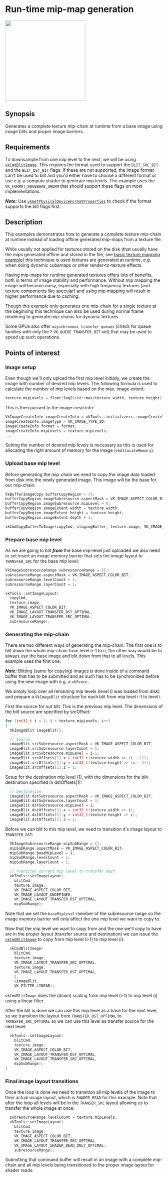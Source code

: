 # Run-time mip-map generation

<img src="../screenshots/texture_mipmap_gen.jpg" height="256px">

## Synopsis

Generates a complete texture mip-chain at runtime from a base image using image blits and proper image barriers.

## Requirements
To downsample from one mip level to the next, we will be using [```vkCmdBlitImage```](https://www.khronos.org/registry/vulkan/specs/1.0/man/html/vkCmdBlitImage.html). This requires the format used to support the ```BLIT_SRC_BIT``` and the  ```BLIT_DST_BIT``` flags. If these are not supported, the image format can't be used to blit and you'd either have to choose a different format or use e.g. a compute shader to generate mip levels. The example uses the ```VK_FORMAT_R8G8B8A8_UNORM``` that should support these flags on most implementations.

***Note:*** Use [```vkGetPhysicalDeviceFormatProperties```](https://www.khronos.org/registry/vulkan/specs/1.0/man/html/vkGetPhysicalDeviceFormatProperties.html) to check if the format supports the blit flags first. 

## Description

This examples demonstrates how to generate a complete texture mip-chain at runtime instead of loading offline generated mip-maps from a texture file.

While usually not applied for textures stored on the disk (that usually have the mips generated offline and stored in the file, see [basic texture mapping example](../texture)) this technique is used textures are generated at runtime, e.g. when doing dynamic cubemaps or other render-to-texture effects.

Having mip-maps for runtime generated textures offers lots of benefits, both in terms of image stability and performance. Without mip mapping the image will become noisy, especially with high frequency textures (and texture components like specular) and using mip mapping will result in higher performance due to caching.

Though this example only generates one mip-chain for a single texture at the beginning this technique can also be used during normal frame rendering to generate mip-chains for dynamic textures. 

Some GPUs also offer ```asynchronous transfer queues``` (check for queue families with only the ?  ```VK_QUEUE_TRANSFER_BIT``` set) that may be used to speed up such operations.  

## Points of interest

### Image setup
Even though we'll only upload the first mip level initially, we create the image with number of desired mip levels. The following formula is used to calculate the number of mip levels based on the max. image extent:

```cpp
texture.mipLevels = floor(log2(std::max(texture.width, texture.height))) + 1;
```

This is then passed to the image creat info:

```cpp
VkImageCreateInfo imageCreateInfo = vkTools::initializers::imageCreateInfo();
imageCreateInfo.imageType = VK_IMAGE_TYPE_2D;
imageCreateInfo.format = format;
imageCreateInfo.mipLevels = texture.mipLevels;
...
```

Setting the number of desired mip levels is necessary as this is used for allocating the right amount of memory for the image (```vkAllocateMemory```). 

### Upload base mip level

Before generating the mip-chain we need to copy the image data loaded from disk into the newly generated image. This image will be the base for our mip-chain:

```cpp
VkBufferImageCopy bufferCopyRegion = {};
bufferCopyRegion.imageSubresource.aspectMask = VK_IMAGE_ASPECT_COLOR_BIT;
bufferCopyRegion.imageSubresource.mipLevel = 0;
bufferCopyRegion.imageExtent.width = texture.width;
bufferCopyRegion.imageExtent.height = texture.height;
bufferCopyRegion.imageExtent.depth = 1;

vkCmdCopyBufferToImage(copyCmd, stagingBuffer, texture.image, VK_IMAGE_LAYOUT_TRANSFER_DST_OPTIMAL, 1, &bufferCopyRegion);
```

### Prepare base mip level
As we are going to blit ***from*** the base mip-level just uploaded we also need to set insert an image memory barrier that sets the image layout to ```TRANSFER_SRC``` for the base mip level:

```cpp
VkImageSubresourceRange subresourceRange = {};
subresourceRange.aspectMask = VK_IMAGE_ASPECT_COLOR_BIT;
subresourceRange.levelCount = 1;
subresourceRange.layerCount = 1;

vkTools::setImageLayout(
  copyCmd,
  texture.image,
  VK_IMAGE_ASPECT_COLOR_BIT,
  VK_IMAGE_LAYOUT_TRANSFER_DST_OPTIMAL,
  VK_IMAGE_LAYOUT_TRANSFER_SRC_OPTIMAL,
  subresourceRange);
```

### Generating the mip-chain
There are two different ways of generating the mip-chain. The first one is to blit down the whole mip-chain from level n-1 to n, the other way would be to always use the base image and blit down from that to all levels. This example uses the first one.

***Note:*** Blitting (same for copying) images is done inside of a command buffer that has to be submitted and as such has to be synchronized before using the new image with e.g. a ```vkFence```. 

We simply loop over all remaining mip levels (level 0 was loaded from disk) and prepare a ```VkImageBlit``` structure for each blit from mip level i-1 to level i.

First the source for out blit. This is the previous mip level. The dimensions of the blit source are specified by srcOffset:
```cpp
for (int32_t i = 1; i < texture.mipLevels; i++)
{
  VkImageBlit imageBlit{};				

  // Source
  imageBlit.srcSubresource.aspectMask = VK_IMAGE_ASPECT_COLOR_BIT;
  imageBlit.srcSubresource.layerCount = 1;
  imageBlit.srcSubresource.mipLevel = i-1;
  imageBlit.srcOffsets[1].x = int32_t(texture.width >> (i - 1));
  imageBlit.srcOffsets[1].y = int32_t(texture.height >> (i - 1));
  imageBlit.srcOffsets[1].z = 1;
```
Setup for the destination mip level (1), with the dimensions for the blit destination specified in dstOffsets[1]:
```cpp
  // Destination
  imageBlit.dstSubresource.aspectMask = VK_IMAGE_ASPECT_COLOR_BIT;
  imageBlit.dstSubresource.layerCount = 1;
  imageBlit.dstSubresource.mipLevel = i;
  imageBlit.dstOffsets[1].x = int32_t(texture.width >> i);
  imageBlit.dstOffsets[1].y = int32_t(texture.height >> i);
  imageBlit.dstOffsets[1].z = 1;
```

Before we can blit to this mip level, we need to transition it's image layout to ```TRANSFER_DST```:
```cpp
  VkImageSubresourceRange mipSubRange = {};
  mipSubRange.aspectMask = VK_IMAGE_ASPECT_COLOR_BIT;
  mipSubRange.baseMipLevel = i;
  mipSubRange.levelCount = 1;
  mipSubRange.layerCount = 1;

  // Transiton current mip level to transfer dest
  vkTools::setImageLayout(
    blitCmd,
    texture.image,
    VK_IMAGE_ASPECT_COLOR_BIT,
    VK_IMAGE_LAYOUT_UNDEFINED,
    VK_IMAGE_LAYOUT_TRANSFER_DST_OPTIMAL,
    mipSubRange);
``` 
Note that we set the ```baseMipLevel``` member of the subresource range so the image memory barrier will only affect the one mip level we want to copy to.

Now that the mip level we want to copy from and the one we'll copy to have are in the proper layout (transfer source and destination) we can issue the [```vkCmdBlitImage```](https://www.khronos.org/registry/vulkan/specs/1.0/man/html/vkCmdBlitImage.html) to copy from mip level (i-1) to mip level (i):

```cpp
  vkCmdBlitImage(
    blitCmd,
    texture.image,
    VK_IMAGE_LAYOUT_TRANSFER_SRC_OPTIMAL,
    texture.image,
    VK_IMAGE_LAYOUT_TRANSFER_DST_OPTIMAL,
    1,
    &imageBlit,
    VK_FILTER_LINEAR);
```
```vkCmdBlitImage``` does the (down) scaling from mip level (i-1) to mip level (i) using a linear filter.

After the blit is done we can use this mip level as a base for the next level, so we transition the layout from ```TRANSFER_DST_OPTIMAL``` to ```TRANSFER_SRC_OPTIMAL``` so we can use this level as transfer source for the next level:

```cpp
  vkTools::setImageLayout(
    blitCmd,
    texture.image,
    VK_IMAGE_ASPECT_COLOR_BIT,
    VK_IMAGE_LAYOUT_TRANSFER_DST_OPTIMAL,
    VK_IMAGE_LAYOUT_TRANSFER_SRC_OPTIMAL,
    mipSubRange);
}
```

### Final image layout transitions
Once the loop is done we need to transition all mip levels of the image to their actual usage layout, which is ```SHADER_READ``` for this example. Note that after the loop all levels will be in the ```TRANSER_SRC``` layout allowing us to transfer the whole image at once:

```cpp
  subresourceRange.levelCount = texture.mipLevels;
  vkTools::setImageLayout(
    blitCmd,
    texture.image,
    VK_IMAGE_ASPECT_COLOR_BIT,
    VK_IMAGE_LAYOUT_TRANSFER_SRC_OPTIMAL,
    VK_IMAGE_LAYOUT_SHADER_READ_ONLY_OPTIMAL;,
    subresourceRange);
```  

Submitting that command buffer will result in an image with a complete mip-chain and all mip levels being transitioned to the proper image layout for shader reads.